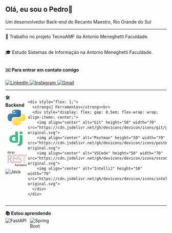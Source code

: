 ## Olá, eu sou o Pedro👋
<p>Um desenvolvedor Back-end do Recanto Maestro, Rio Grande do Sul</p>
<hr>
<ul style="list-style: none; padding: 0; margin: 0;">
  <li style="margin-bottom: 1em;">
    💼 Trabalho no projeto TecnoAMF da Antonio Meneghetti Faculdade.
  </li>
  <br>
  <li style="margin-bottom: 1em;">
    🎓 Estudo Sistemas de Informação na Antonio Meneghetti Faculdade.
  </li>
  <br>
  <li style="margin-bottom: 1em;">
    <strong>✉️ Para entrar em contato comigo</strong><br> <br>
    <a href="https://www.linkedin.com/in/pedro-lovatto-dev/" target="_blank">
      <img src="https://img.shields.io/badge/-LinkedIn-%230077B5?style=for-the-badge&logo=linkedin&logoColor=white" alt="LinkedIn" />
    </a>
    <a href="https://www.instagram.com/pedro.lovatto/" target="_blank">
      <img src="https://img.shields.io/badge/-Instagram-%23E4405F?style=for-the-badge&logo=instagram&logoColor=white" alt="Instagram" />
    </a>
    <a href="https://mail.google.com/mail/?view=cm&fs=1&to=pedrollovatto@gmail.com" target="_blank">
      <img src="https://img.shields.io/badge/-Gmail-%23333?style=for-the-badge&logo=gmail&logoColor=white" alt="Gmail" />
    </a>
    
  </li> <hr>

  <li style="margin-bottom: 1em; display: flex; justify-content: space-between;">
    <div style="flex: 1;">
      <strong>🛠️ Backend</strong><br>
      <div style="display: flex; gap: 0.5em; flex-wrap: wrap; align-items: center;">
        <img align="center" alt="Python" height="60" width="70" src="https://raw.githubusercontent.com/devicons/devicon/master/icons/python/python-original.svg">
        <img src="icones/django-svgrepo-com.svg" alt="Django" width="70" height="60" align="middle"/>
        <img src="icones/django_rest_framework.jpg" alt="Django Rest Framework" width="90" height="50" align="middle"/>
        <img align="center" alt="Java" height="70" width="70" src="https://cdn.jsdelivr.net/gh/devicons/devicon@latest/icons/java/java-original.svg">
      </div>
    </div>
    
    <div style="flex: 1;">
      <strong>🔧 Ferramentas</strong><br>
      <div style="display: flex; gap: 0.5em; flex-wrap: wrap; align-items: center;">
        <img align="center" alt="Git" height="50" width="70" src="https://cdn.jsdelivr.net/gh/devicons/devicon/icons/git/git-original.svg">
        <img align="center" alt="Postman" height="50" width="70" src="https://cdn.jsdelivr.net/gh/devicons/devicon/icons/postman/postman-original.svg">
        <img align="center" alt="VSCode" height="50" width="70" src="https://cdn.jsdelivr.net/gh/devicons/devicon/icons/vscode/vscode-original.svg">
        <img align="center" alt="IntelliJ" height="50" width="70" src="https://cdn.jsdelivr.net/gh/devicons/devicon/icons/intellij/intellij-original.svg">
      </div>
    </div>
  </li>
  <hr>
  <li style="margin-bottom: 1em;">
    <strong>📚 Estou aprendendo</strong><br>
    <div style="display: flex; gap: 0.5em; flex-wrap: wrap; align-items: center;">
      <img align="center" alt="FastAPI" height="50" width="70" src="https://cdn.jsdelivr.net/gh/devicons/devicon/icons/fastapi/fastapi-original.svg">
      <img align="center" alt="Spring Boot" height="50" width="70" src="https://cdn.jsdelivr.net/gh/devicons/devicon/icons/spring/spring-original.svg">
    </div>
  </li>
</ul>
